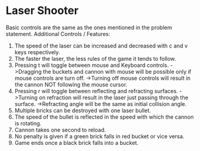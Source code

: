 # Laser Shooter

Basic controls are the same as the ones mentioned in the problem statement.
Additional Controls / Features:
1. The speed of the laser can be increased and decreased with c and v keys respectively.
2. The faster the laser, the less rules of the game it tends to follow.
3. Pressing t will toggle between mouse and Keyboard controls.
    ->Dragging the buckets and cannon with mouse will be possible only if
      mouse controls are turn off.
    ->Turning off mouse controls will result in the cannon NOT following the
      mouse cursor.
4. Pressing r will toggle between reflecting and refracting surfaces.
    ->Turning on refraction will result in the laser just passing through
      the surface.
    ->Refracting angle will be the same as initial collision angle.
5. Multiple bricks can be destroyed with one laser bullet.
6. The speed of the bullet is reflected in the speed with which the cannon is rotating.
7. Cannon takes one second to reload.
8. No penalty is given if a green brick falls in red bucket or vice versa.
9. Game ends once a black brick falls into a bucket.
